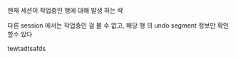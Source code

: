 현재 세션이 작업중인 행에 대해 발생 하는 락

다른 session 에서는 작업중인 걸 볼 수 없고, 해당 행 의 undo segment 정보만 확인할수 있다

tewtadtsafds